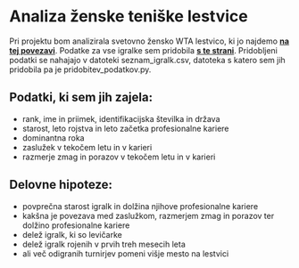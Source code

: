 # Analiza ženske teniške lestvice

Pri projektu bom analizirala svetovno žensko WTA lestvico, ki jo najdemo **[na tej povezavi](http://www.wtatennis.com/rankings)**.
Podatke za vse igralke sem pridobila **[s te strani](https://www.wtatennis.com/node/243984/singles/ranking.json)**.
Pridobljeni podatki se nahajajo v datoteki seznam_igralk.csv, datoteka s katero sem jih pridobila pa je pridobitev_podatkov.py.

## Podatki, ki sem jih zajela:
- rank, ime in priimek, identifikacijska številka in država
- starost, leto rojstva in leto začetka profesionalne kariere
- dominantna roka
- zaslužek v tekočem letu in v karieri
- razmerje zmag in porazov v tekočem letu in v karieri

## Delovne hipoteze:
- povprečna starost igralk in dolžina njihove profesionalne kariere
- kakšna je povezava med zaslužkom, razmerjem zmag in porazov ter dolžino profesionalne kariere
- delež igralk, ki so levičarke
- delež igralk rojenih v prvih treh mesecih leta
- ali več odigranih turnirjev pomeni višje mesto na lestvici

